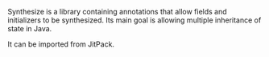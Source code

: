 Synthesize is a library containing annotations that allow fields and initializers to be synthesized. Its main goal is allowing multiple inheritance of state in Java.

It can be imported from JitPack.

